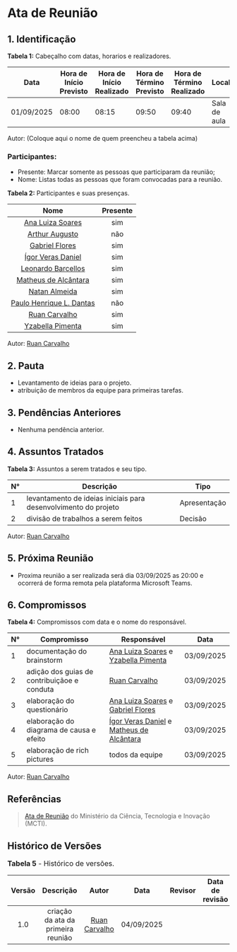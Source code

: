 # Ata de Reunião

## 1. Identificação

**Tabela 1:** Cabeçalho com datas, horarios e realizadores.

| Data | Hora de Início Previsto | Hora de Início Realizado | Hora de Término Previsto | Hora de Término Realizado | Local | Redator | Revisor |
|------------|--------------------------|--------------------------|--------------------------|---------------------------|-------------|-------------|--------------|
| 01/09/2025 | 08:00 | 08:15 | 09:50 | 09:40 | Sala de aula | [Ruan Carvalho](https://github.com/Ruan-Carvalho) |  |  

Autor: (Coloque aqui o nome de quem preencheu a tabela acima)

### Participantes: 

* Presente: Marcar somente as pessoas que participaram da reunião;
* Nome: Listas todas as pessoas que foram convocadas para a reunião.

**Tabela 2:** Participantes e suas presenças.

| Nome | Presente |
|:----:|:--------:|
| [Ana Luiza Soares](https://github.com/Ana-Luiza-SC) | sim |
| [Arthur Augusto](https://github.com/arthur-augusto) | não |
| [Gabriel Flores](https://github.com/Gabrielfcoelho) | sim |
| [Ígor Veras Daniel](https://github.com/igorvdaniel) | sim |
| [Leonardo Barcellos](https://github.com/oyLeonardo) | sim |
| [Matheus de Alcântara](https://github.com/matheusdealcantara) | sim |
| [Natan Almeida](https://github.com/natanalmeida03) | sim |
| [Paulo Henrique L. Dantas](https://github.com/Nanashii76) | não |
| [Ruan Carvalho](https://github.com/Ruan-Carvalho) | sim |
| [Yzabella Pimenta](https://github.com/redjsun) | sim |

Autor: [Ruan Carvalho](https://github.com/Ruan-Carvalho)

## 2. Pauta

* Levantamento de ideias para o projeto.
* atribuição de membros da equipe para primeiras tarefas.

## 3. Pendências Anteriores

* Nenhuma pendência anterior.

## 4. Assuntos Tratados

**Tabela 3:** Assuntos a serem tratados e seu tipo.

| N° | Descrição | Tipo   |
|----|-----------|--------|
| 1 | levantamento de ideias iniciais para desenvolvimento do projeto | Apresentação |
| 2 | divisão de trabalhos a serem feitos | Decisão |

Autor: [Ruan Carvalho](https://github.com/Ruan-Carvalho)

## 5. Próxima Reunião

* Proxima reunião a ser realizada será dia 03/09/2025 as 20:00 e ocorrerá de forma remota pela plataforma Microsoft Teams.

## 6. Compromissos

**Tabela 4:** Compromissos com data e o nome do responsável.

| N° | Compromisso | Responsável | Data |
|----|-------------|-------------|------|
| 1 | documentação do brainstorm | [Ana Luiza Soares](https://github.com/Ana-Luiza-SC) e [Yzabella Pimenta](https://github.com/redjsun) | 03/09/2025 |
| 2 | adição dos guias de contribuiçãoe e conduta | [Ruan Carvalho](https://github.com/Ruan-Carvalho) | 03/09/2025 |
| 3 | elaboração do questionário | [Ana Luiza Soares](https://github.com/Ana-Luiza-SC) e [Gabriel Flores](https://github.com/Gabrielfcoelho) | 03/09/2025 |
| 4 | elaboração do diagrama de causa e efeito | [Ígor Veras Daniel](https://github.com/igorvdaniel) e [Matheus de Alcântara](https://github.com/matheusdealcantara) | 03/09/2025 |
| 5 | elaboração de rich pictures | todos da equipe | 03/09/2025 |

Autor: [Ruan Carvalho](https://github.com/Ruan-Carvalho)

## Referências

> [Ata de Reunião](https://pdp.mctic.gov.br/MCTI-PDP/guidances/examples/Ata%20Reuniao_21C35EC2.html) do Ministério da Ciência, Tecnologia e Inovação (MCTI).

## Histórico de Versões

<font size="3"><p style="text-align: left">**Tabela 5** - Histórico de versões.</p></font>

| Versão |               Descrição                |   Autor    |    Data    |    Revisor     | Data de revisão |
| :----: | :------------------------------------: | :--------: | :--------: | :------------: | :-------------: |
| 1.0 | criação da ata da primeira reunião | [Ruan Carvalho](https://github.com/Ruan-Carvalho) | 04/09/2025 |  |  |